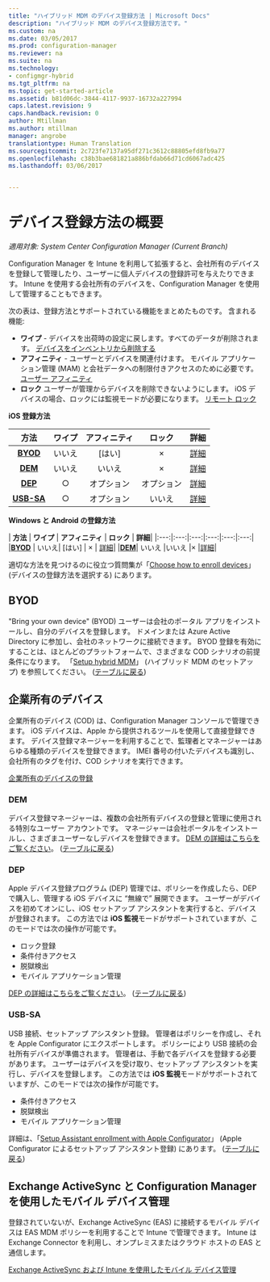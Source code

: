 ```yaml
---
title: "ハイブリッド MDM のデバイス登録方法 | Microsoft Docs"
description: "ハイブリッド MDM のデバイス登録方法です。"
ms.custom: na
ms.date: 03/05/2017
ms.prod: configuration-manager
ms.reviewer: na
ms.suite: na
ms.technology:
- configmgr-hybrid
ms.tgt_pltfrm: na
ms.topic: get-started-article
ms.assetid: b81d06dc-3844-4117-9937-16732a227994
caps.latest.revision: 9
caps.handback.revision: 0
author: Mtillman
ms.author: mtillman
manager: angrobe
translationtype: Human Translation
ms.sourcegitcommit: 2c723fe7137a95df271c3612c88805efd8fb9a77
ms.openlocfilehash: c38b3bae681821a886bfdab66d71cd6067adc425
ms.lasthandoff: 03/06/2017


---
```

# <a name="overview-of-device-enrollment-methods"></a>デバイス登録方法の概要

*適用対象: System Center Configuration Manager (Current Branch)*

Configuration Manager を Intune を利用して拡張すると、会社所有のデバイスを登録して管理したり、ユーザーに個人デバイスの登録許可を与えたりできます。 Intune を使用する会社所有のデバイスを、Configuration Manager を使用して管理することもできます。

次の表は、登録方法とサポートされている機能をまとめたものです。 含まれる機能:
- **ワイプ** - デバイスを出荷時の設定に戻します。すべてのデータが削除されます。 [デバイスをインベントリから削除する](../deploy-use/wipe-lock-reset-devices.md)
- **アフィニティ** - ユーザーとデバイスを関連付けます。 モバイル アプリケーション管理 (MAM) と会社データへの制限付きアクセスのために必要です。 [ユーザー アフィニティ](../deploy-use/user-affinity-for-hybrid-managed-devices.md)
- **ロック** ユーザーが管理からデバイスを削除できないようにします。 iOS デバイスの場合、ロックには監視モードが必要になります。 [リモート ロック](../deploy-use/wipe-lock-reset-devices.md#remote-lock)

**iOS 登録方法**

| **方法** |    **ワイプ** |    **アフィニティ**    |    **ロック** | **詳細** |
|:---:|:---:|:---:|:---:|:---:|
|**[BYOD](#byod)** | いいえ|    [はい] |    × | [詳細](../deploy-use/enable-platform-enrollment.md)|
|**[DEM](#dem)**|    いいえ |いいえ |×    | [詳細](../deploy-use/enroll-devices-with-device-enrollment-manager.md)|
|**[DEP](#dep)**|    ○ |    オプション |    オプション|[詳細](../deploy-use/ios-device-enrollment-program-for-hybrid.md)|
|**[USB-SA](#usb-sa)**|    ○ |    オプション |    いいえ| [詳細](../deploy-use/ios-hybrid-enrollment-using-apple-configurator.md)|

**Windows と Android の登録方法**

| **方法** |    **ワイプ** |    **アフィニティ**    |    **ロック** | **詳細**|
|:---:|:---:|:---:|:---:|:---:|:---:|
|**[BYOD](#byod)** | いいえ|    [はい] |    × | [詳細](../deploy-use/enroll-hybrid-windows.md)|
|**[DEM](#dem)**|    いいえ |いいえ |×    |[詳細](../deploy-use/enroll-devices-with-device-enrollment-manager.md)|

適切な方法を見つけるのに役立つ質問集が「[Choose how to enroll devices](/intune/get-started/choose-how-to-enroll-devices1)」 (デバイスの登録方法を選択する) にあります。

## <a name="byod"></a>BYOD
"Bring your own device" (BYOD) ユーザーは会社のポータル アプリをインストールし、自分のデバイスを登録します。 ドメインまたは Azure Active Directory に参加し、会社のネットワークに接続できます。 BYOD 登録を有効にすることは、ほとんどのプラットフォームで、さまざまな COD シナリオの前提条件になります。 「[Setup hybrid MDM](../deploy-use/setup-hybrid-mdm.md)」 (ハイブリッド MDM のセットアップ) を参照してください。 ([テーブルに戻る](#overview-of-device-enrollment-methods))

## <a name="corporate-owned-devices"></a>企業所有のデバイス
企業所有のデバイス (COD) は、Configuration Manager コンソールで管理できます。 iOS デバイスは、Apple から提供されるツールを使用して直接登録できます。 デバイス登録マネージャーを利用することで、監理者とマネージャーはあらゆる種類のデバイスを登録できます。 IMEI 番号の付いたデバイスも識別し、会社所有のタグを付け、COD シナリオを実行できます。

[企業所有のデバイスの登録](../deploy-use/enroll-company-owned-devices.md)

### <a name="dem"></a>DEM
デバイス登録マネージャーは、複数の会社所有デバイスの登録と管理に使用される特別なユーザー アカウントです。 マネージャーは会社ポータルをインストールし、さまざまユーザーなしデバイスを登録できます。 [DEM の詳細はこちらをご覧ください](../deploy-use/enroll-devices-with-device-enrollment-manager.md)。 ([テーブルに戻る](#overview-of-device-enrollment-methods))

### <a name="dep"></a>DEP
Apple デバイス登録プログラム (DEP) 管理では、ポリシーを作成したら、DEP で購入し、管理する iOS デバイスに “無線で” 展開できます。 ユーザーがデバイスを初めてオンにし、iOS セットアップ アシスタントを実行すると、デバイスが登録されます。 この方法では **iOS 監視**モードがサポートされていますが、このモードでは次の操作が可能です。
  -    ロック登録
  -    条件付きアクセス
  -    脱獄検出
  -    モバイル アプリケーション管理

[DEP の詳細はこちらをご覧ください](../deploy-use/ios-device-enrollment-program-for-hybrid.md)。 ([テーブルに戻る](#overview-of-device-enrollment-methods))

### <a name="usb-sa"></a>USB-SA
USB 接続、セットアップ アシスタント登録。 管理者はポリシーを作成し、それを Apple Configurator にエクスポートします。 ポリシーにより USB 接続の会社所有デバイスが準備されます。 管理者は、手動で各デバイスを登録する必要があります。 ユーザーはデバイスを受け取り、セットアップ アシスタントを実行し、デバイスを登録します。 この方法では **iOS 監視**モードがサポートされていますが、このモードでは次の操作が可能です。
  -    条件付きアクセス
  -    脱獄検出
  -    モバイル アプリケーション管理

詳細は、「[Setup Assistant enrollment with Apple Configurator](../deploy-use/ios-hybrid-enrollment-using-apple-configurator.md)」 (Apple Configurator によるセットアップ アシスタント登録) にあります。 ([テーブルに戻る](#overview-of-device-enrollment-methods))

## <a name="mobile-device-management-with-exchange-activesync-and-configuration-manager"></a>Exchange ActiveSync と Configuration Manager を使用したモバイル デバイス管理
登録されていないが、Exchange ActiveSync (EAS) に接続するモバイル デバイスは EAS MDM ポリシーを利用することで Intune で管理できます。 Intune は Exchange Connector を利用し、オンプレミスまたはクラウド ホストの EAS と通信します。

[Exchange ActiveSync および Intune を使用したモバイル デバイス管理](../deploy-use/manage-mobile-devices-with-exchange-activesync.md)

